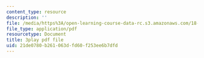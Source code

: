 ```yaml
---
content_type: resource
description: ''
file: /media/https%3A/open-learning-course-data-rc.s3.amazonaws.com/18-01sc-single-variable-calculus-fall-2010/21de0780b261063dfd60f253ee6b7dfd_2keGgDBJKGU.pdf
file_type: application/pdf
resourcetype: Document
title: 3play pdf file
uid: 21de0780-b261-063d-fd60-f253ee6b7dfd
---
```

